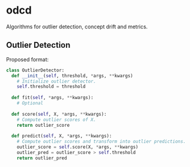 # odcd
Algorithms for outlier detection, concept drift and metrics.

## Outlier Detection

Proposed format:

```python
class OutlierDetector:
  def __init__(self, threshold, *args, **kwargs)
    # Initialize outlier detector.
    self.threshold = threshold
  
  def fit(self, *args, **kwargs):
    # Optional
  
  def score(self, X, *args, **kwargs):
    # Compute outlier scores of X.
    return outlier_score
   
  def predict(self, X, *args, **kwargs):
    # Compute outlier scores and transform into outlier predictions.
    outlier_score = self.score(X, *args, **kwargs)
    outlier_pred = outlier_score > self.threshold
    return outlier_pred
```
